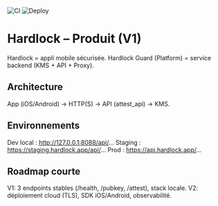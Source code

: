 ![CI](https://github.com/akadilou/hardlock/actions/workflows/ci.yml/badge.svg)
![Deploy](https://github.com/akadilou/hardlock/actions/workflows/deploy.yml/badge.svg)

# Hardlock – Produit (V1)

Hardlock = appli mobile sécurisée.
Hardlock Guard (Platform) = service backend (KMS + API + Proxy).

## Architecture
App (iOS/Android) → HTTP(S) → API (attest_api) → KMS.

## Environnements
Dev local : http://127.0.0.1:8088/api/...
Staging : https://staging.hardlock.app/api/...
Prod : https://api.hardlock.app/...

## Roadmap courte
V1: 3 endpoints stables (/health, /pubkey, /attest), stack locale.
V2: déploiement cloud (TLS), SDK iOS/Android, observabilité.
